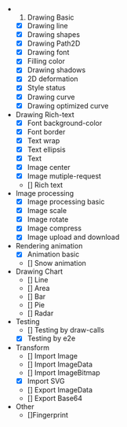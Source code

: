 
- 1. Drawing Basic
  - [x] Drawing line
  - [x] Drawing shapes
  - [x] Drawing Path2D
  - [x] Drawing font
  - [x] Filling color
  - [x] Drawing shadows
  - [x] 2D deformation
  - [x] Style status
  - [x] Drawing curve
  - [x] Drawing optimized curve 
- Drawing Rich-text 
  - [x] Font background-color
  - [x] Font border
  - [x] Text wrap
  - [x] Text ellipsis
  - [x] Text
  - [x] Image center
  - [x] Image mutiple-request
  - [] Rich text
- Image processing
  - [x] Image processing basic
  - [x] Image scale
  - [x] Image rotate
  - [x] Image compress
  - [x] Image upload and download
- Rendering animation
  - [x] Animation basic
  - [] Snow animation 
- Drawing Chart
  - [] Line
  - [] Area
  - [] Bar
  - [] Pie
  - [] Radar
- Testing
  - [] Testing by draw-calls
  - [x] Testing by e2e
- Transform
  - [] Import Image
  - [] Import ImageData
  - [] Import ImageBitmap
  - [x] Import SVG
  - [] Export ImageData
  - [] Export Base64
- Other
  - []Fingerprint

  
